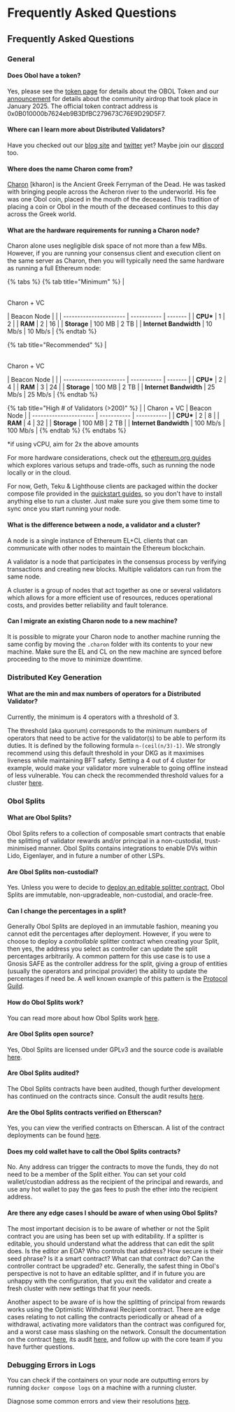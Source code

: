 # Frequently Asked Questions

## Frequently Asked Questions

### General[​](https://docs.obol.org/learn/intro/faq#general) <a href="#general" id="general"></a>

#### Does Obol have a token?[​](https://docs.obol.org/learn/intro/faq#does-obol-have-a-token) <a href="#does-obol-have-a-token" id="does-obol-have-a-token"></a>

Yes, please see the [token page](../../community-and-governance/governance/obol-token.md) for details about the OBOL Token and our [announcement](https://blog.obol.org/airdrop/) for details about the community airdrop that took place in January 2025. The official token contract address is 0x0B010000b7624eb9B3DfBC279673C76E9D29D5F7.

#### Where can I learn more about Distributed Validators?[​](https://docs.obol.org/learn/intro/faq#where-can-i-learn-more-about-distributed-validators) <a href="#where-can-i-learn-more-about-distributed-validators" id="where-can-i-learn-more-about-distributed-validators"></a>

Have you checked out our [blog site](https://blog.obol.tech/) and [twitter](https://twitter.com/ObolNetwork) yet? Maybe join our [discord](https://discord.gg/n6ebKsX46w) too.

#### Where does the name Charon come from?[​](https://docs.obol.org/learn/intro/faq#where-does-the-name-charon-come-from) <a href="#where-does-the-name-charon-come-from" id="where-does-the-name-charon-come-from"></a>

[Charon](https://www.theoi.com/Khthonios/Kharon.html) \[kharon] is the Ancient Greek Ferryman of the Dead. He was tasked with bringing people across the Acheron river to the underworld. His fee was one Obol coin, placed in the mouth of the deceased. This tradition of placing a coin or Obol in the mouth of the deceased continues to this day across the Greek world.

#### What are the hardware requirements for running a Charon node?[​](https://docs.obol.org/learn/intro/faq#what-are-the-hardware-requirements-for-running-a-charon-node) <a href="#what-are-the-hardware-requirements-for-running-a-charon-node" id="what-are-the-hardware-requirements-for-running-a-charon-node"></a>

Charon alone uses negligible disk space of not more than a few MBs. However, if you are running your consensus client and execution client on the same server as Charon, then you will typically need the same hardware as running a full Ethereum node:

{% tabs %}
{% tab title="Minimum" %}
| <p><br>Charon + VC</p> | Beacon Node |         |
| ---------------------- | ----------- | ------- |
| **CPU\***              | 1           | 2       |
| **RAM**                | 2           | 16      |
| **Storage**            | 100 MB      | 2 TB    |
| **Internet Bandwidth** | 10 Mb/s     | 10 Mb/s |
{% endtab %}

{% tab title="Recommended" %}
| <p><br>Charon + VC</p> | Beacon Node |         |
| ---------------------- | ----------- | ------- |
| **CPU\***              | 2           | 4       |
| **RAM**                | 3           | 24      |
| **Storage**            | 100 MB      | 2 TB    |
| **Internet Bandwidth** | 25 Mb/s     | 25 Mb/s |
{% endtab %}

{% tab title="High # of Validators (>200)" %}
|                        | Charon + VC | Beacon Node |
| ---------------------- | ----------- | ----------- |
| **CPU\***              | 2           | 8           |
| **RAM**                | 4           | 32          |
| **Storage**            | 100 MB      | 2 TB        |
| **Internet Bandwidth** | 100 Mb/s    | 100 Mb/s    |
{% endtab %}
{% endtabs %}

\*if using vCPU, aim for 2x the above amounts

For more hardware considerations, check out the [ethereum.org guides](https://ethereum.org/en/developers/docs/nodes-and-clients/run-a-node/#environment-and-hardware) which explores various setups and trade-offs, such as running the node locally or in the cloud.

For now, Geth, Teku & Lighthouse clients are packaged within the docker compose file provided in the [quickstart guides](../../run-a-dv/start/quickstart_overview.md), so you don't have to install anything else to run a cluster. Just make sure you give them some time to sync once you start running your node.

#### What is the difference between a node, a validator and a cluster?[​](https://docs.obol.org/learn/intro/faq#what-is-the-difference-between-a-node-a-validator-and-a-cluster) <a href="#what-is-the-difference-between-a-node-a-validator-and-a-cluster" id="what-is-the-difference-between-a-node-a-validator-and-a-cluster"></a>

A node is a single instance of Ethereum EL+CL clients that can communicate with other nodes to maintain the Ethereum blockchain.

A validator is a node that participates in the consensus process by verifying transactions and creating new blocks. Multiple validators can run from the same node.

A cluster is a group of nodes that act together as one or several validators which allows for a more efficient use of resources, reduces operational costs, and provides better reliability and fault tolerance.

#### Can I migrate an existing Charon node to a new machine?[​](https://docs.obol.org/learn/intro/faq#can-i-migrate-an-existing-charon-node-to-a-new-machine) <a href="#can-i-migrate-an-existing-charon-node-to-a-new-machine" id="can-i-migrate-an-existing-charon-node-to-a-new-machine"></a>

It is possible to migrate your Charon node to another machine running the same config by moving the `.charon` folder with its contents to your new machine. Make sure the EL and CL on the new machine are synced before proceeding to the move to minimize downtime.

### Distributed Key Generation[​](https://docs.obol.org/learn/intro/faq#distributed-key-generation) <a href="#distributed-key-generation" id="distributed-key-generation"></a>

#### What are the min and max numbers of operators for a Distributed Validator?[​](https://docs.obol.org/learn/intro/faq#what-are-the-min-and-max-numbers-of-operators-for-a-distributed-validator) <a href="#what-are-the-min-and-max-numbers-of-operators-for-a-distributed-validator" id="what-are-the-min-and-max-numbers-of-operators-for-a-distributed-validator"></a>

Currently, the minimum is 4 operators with a threshold of 3.

The threshold (aka quorum) corresponds to the minimum numbers of operators that need to be active for the validator(s) to be able to perform its duties. It is defined by the following formula `n-(ceil(n/3)-1)`. We strongly recommend using this default threshold in your DKG as it maximises liveness while maintaining BFT safety. Setting a 4 out of 4 cluster for example, would make your validator more vulnerable to going offline instead of less vulnerable. You can check the recommended threshold values for a cluster [here](https://docs.obol.org/learn/intro/key-concepts#distributed-validator-threshold).

### Obol Splits[​](https://docs.obol.org/learn/intro/faq#obol-splits) <a href="#obol-splits" id="obol-splits"></a>

#### What are Obol Splits?[​](https://docs.obol.org/learn/intro/faq#what-are-obol-splits) <a href="#what-are-obol-splits" id="what-are-obol-splits"></a>

Obol Splits refers to a collection of composable smart contracts that enable the splitting of validator rewards and/or principal in a non-custodial, trust-minimised manner. Obol Splits contains integrations to enable DVs within Lido, Eigenlayer, and in future a number of other LSPs.

#### Are Obol Splits non-custodial?[​](https://docs.obol.org/learn/intro/faq#are-obol-splits-non-custodial) <a href="#are-obol-splits-non-custodial" id="are-obol-splits-non-custodial"></a>

Yes. Unless you were to decide to [deploy an editable splitter contract](https://docs.obol.org/learn/intro/faq#can-i-change-the-percentages-in-a-split), Obol Splits are immutable, non-upgradeable, non-custodial, and oracle-free.

#### Can I change the percentages in a split?[​](https://docs.obol.org/learn/intro/faq#can-i-change-the-percentages-in-a-split) <a href="#can-i-change-the-percentages-in-a-split" id="can-i-change-the-percentages-in-a-split"></a>

Generally Obol Splits are deployed in an immutable fashion, meaning you cannot edit the percentages after deployment. However, if you were to choose to deploy a _controllable_ splitter contract when creating your Split, then yes, the address you select as controller can update the split percentages arbitrarily. A common pattern for this use case is to use a Gnosis SAFE as the controller address for the split, giving a group of entities (usually the operators and principal provider) the ability to update the percentages if need be. A well known example of this pattern is the [Protocol Guild](https://protocol-guild.readthedocs.io/en/latest/03-onchain-architecture.html).

#### How do Obol Splits work?[​](https://docs.obol.org/learn/intro/faq#how-do-obol-splits-work) <a href="#how-do-obol-splits-work" id="how-do-obol-splits-work"></a>

You can read more about how Obol Splits work [here](https://docs.obol.org/learn/intro/obol-splits).

#### Are Obol Splits open source?[​](https://docs.obol.org/learn/intro/faq#are-obol-splits-open-source) <a href="#are-obol-splits-open-source" id="are-obol-splits-open-source"></a>

Yes, Obol Splits are licensed under GPLv3 and the source code is available [here](https://github.com/ObolNetwork/obol-splits).

#### Are Obol Splits audited?[​](https://docs.obol.org/learn/intro/faq#are-obol-splits-audited) <a href="#are-obol-splits-audited" id="are-obol-splits-audited"></a>

The Obol Splits contracts have been audited, though further development has continued on the contracts since. Consult the audit results [here](https://docs.obol.org/adv/security/smart_contract_audit).

#### Are the Obol Splits contracts verified on Etherscan?[​](https://docs.obol.org/learn/intro/faq#are-the-obol-splits-contracts-verified-on-etherscan) <a href="#are-the-obol-splits-contracts-verified-on-etherscan" id="are-the-obol-splits-contracts-verified-on-etherscan"></a>

Yes, you can view the verified contracts on Etherscan. A list of the contract deployments can be found [here](https://github.com/ObolNetwork/obol-splits?#deployment).

#### Does my cold wallet have to call the Obol Splits contracts?[​](https://docs.obol.org/learn/intro/faq#does-my-cold-wallet-have-to-call-the-obol-splits-contracts) <a href="#does-my-cold-wallet-have-to-call-the-obol-splits-contracts" id="does-my-cold-wallet-have-to-call-the-obol-splits-contracts"></a>

No. Any address can trigger the contracts to move the funds, they do not need to be a member of the Split either. You can set your cold wallet/custodian address as the recipient of the principal and rewards, and use any hot wallet to pay the gas fees to push the ether into the recipient address.

#### Are there any edge cases I should be aware of when using Obol Splits?[​](https://docs.obol.org/learn/intro/faq#are-there-any-edge-cases-i-should-be-aware-of-when-using-obol-splits) <a href="#are-there-any-edge-cases-i-should-be-aware-of-when-using-obol-splits" id="are-there-any-edge-cases-i-should-be-aware-of-when-using-obol-splits"></a>

The most important decision is to be aware of whether or not the Split contract you are using has been set up with editability. If a splitter is editable, you should understand what the address that can edit the split does. Is the editor an EOA? Who controls that address? How secure is their seed phrase? Is it a smart contract? What can that contract do? Can the controller contract be upgraded? etc. Generally, the safest thing in Obol's perspective is not to have an editable splitter, and if in future you are unhappy with the configuration, that you exit the validator and create a fresh cluster with new settings that fit your needs.

Another aspect to be aware of is how the splitting of principal from rewards works using the Optimistic Withdrawal Recipient contract. There are edge cases relating to not calling the contracts periodically or ahead of a withdrawal, activating more validators than the contract was configured for, and a worst case mass slashing on the network. Consult the documentation on the contract [here](https://docs.obol.org/learn/intro/obol-splits#optimistic-withdrawal-recipient), its audit [here](https://docs.obol.org/adv/security/smart_contract_audit), and follow up with the core team if you have further questions.

### Debugging Errors in Logs[​](https://docs.obol.org/learn/intro/faq#debugging-errors-in-logs) <a href="#debugging-errors-in-logs" id="debugging-errors-in-logs"></a>

You can check if the containers on your node are outputting errors by running `docker compose logs` on a machine with a running cluster.

Diagnose some common errors and view their resolutions [here](https://docs.obol.org/adv/troubleshooting/errors).
